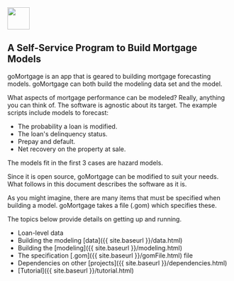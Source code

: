 
<div style="text-align: left;">
  <img src="{{ site.baseurl }}/images/vee1c.png" width="50" height="50" />
</div>

## A Self-Service Program to Build Mortgage Models

goMortgage is an app that is geared to building mortgage forecasting models.  goMortgage can both
build the modeling data set and the model.

What aspects of mortgage performance can be modeled? Really, anything you can think of.  The software
is agnostic about its target.  The example scripts include models to forecast:

- The probability a loan is modified.
- The loan's delinquency status.
- Prepay and default.
- Net recovery on the property at sale.

The models fit in the first 3 cases are hazard models. 

Since it is open source, goMortgage can be modified to suit your needs. 
What follows in this document describes the software as it is.  

As you might imagine, there are many items that must be specified when building a model.  goMortgage
takes a file (.gom) which specifies these.

The topics below provide details on getting up and running.

- Loan-level data
- Building the modeling [data]({{ site.baseurl }}/data.html)
- Building the [modeling]({{ site.baseurl }}/modeling.html)
- The specification [.gom]({{ site.baseurl }}/gomFile.html) file
- Dependencies on other [projects]({{ site.baseurl }}/dependencies.html)
- [Tutorial]({{ site.baseurl }}/tutorial.html)



